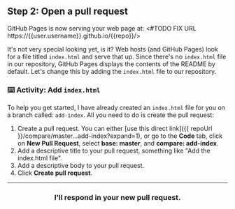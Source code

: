 ## Step 2: Open a pull request

GitHub Pages is now serving your web page at: <#TODO FIX URL https://{{user.username}}.github.io/{{repo}}/>

It's not very special looking yet, is it? Web hosts (and GitHub Pages) look for a file titled `index.html` and serve that up. Since there's no `index.html` file in our repository, GitHub Pages displays the contents of the README by default. Let's change this by adding the `index.html` file to our repository.

### :keyboard: Activity: Add `index.html`

To help you get started, I have already created an `index.html` file for you on a branch called: `add-index`. All you need to do is create the pull request:

1. Create a pull request. You can either [use this direct link]({{ repoUrl }}/compare/master...add-index?expand=1), or go to the **Code** tab, click on **New Pull Request**, select **base: master**, and **compare: add-index**.
1. Add a descriptive title to your pull request, something like "Add the index.html file".
1. Add a descriptive body to your pull request.
1. Click **Create pull request**.

<hr>
<h3 align="center">I'll respond in your new pull request.</h3>
